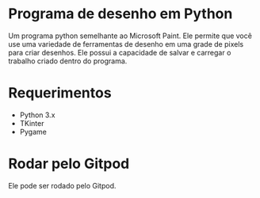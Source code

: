 # Programa de desenho em Python
Um programa python semelhante ao Microsoft Paint. Ele permite que você use uma variedade de ferramentas de desenho em uma grade de pixels para criar desenhos. Ele possui a capacidade de salvar e carregar o trabalho criado dentro do programa.

<p><src img="https://github.com/DarlanNoetzold/Programa-de-desenho-em-Python/blob/master/paint01.jpg" /></p>

# Requerimentos
- Python 3.x
- TKinter
- Pygame

# Rodar pelo Gitpod
Ele pode ser rodado pelo Gitpod.
